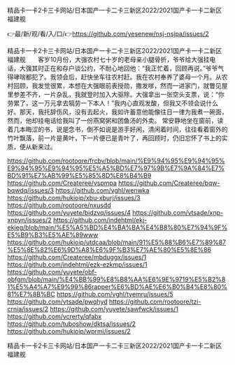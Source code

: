 精品卡一卡2卡三卡网站/日本国产一卡二卡三新区2022/2021国产卡一卡二新区福建舰

👉最/新/观/看/入/口/👉https://github.com/yesenew/nsj-nsjpa/issues/2

精品卡一卡2卡三卡网站/日本国产一卡二卡三新区2022/2021国产卡一卡二新区福建舰　　客岁10月份，大强农村七十岁的老母亲小腿骨折，爷爷给大强挂电话，大强其时正在和存户谈公约，不耐心地回他：“我正忙着，回顾再说。”爷爷气得哮喘都犯了。我领会后，赶快坐车往农村赶。我在农村奉养了婆母一个月。从农村回顾，我发觉很累，本想在大强眼前表授勋，撒发嗲，然而一进家门，就瞥见屋里参差不齐，一片杂乱，我就登时加入大驱除。大强拿出一张空头支票，说：“你劳累了，这一万元拿去犒劳一下本人！”我内心直观发酸，但我又不领会说什么好。那天，我托辞伤风，没有去起火，我如许蓄意他能像往日一律为我煮一碗面，然而，他却挂电话给我叫了一份燕窝粥和团鱼汤的外卖。
常安静地坐在窗前，读着几本晦涩的书，说是念书，倒不如说是游手好闲，清闲着时间，往往看着窗外的竹叶飘落，前一片是黄叶，下一片便已是青叶了，再回顾时，仍旧忘怀了书上的实质，便从新来过。


https://github.com/rootoore/frcbv/blob/main/%E9%94%95%E9%94%95%E9%94%95%E9%94%95%E5%A5%BD%E7%97%9B%E7%9A%84%E7%BD%91%E7%AB%99%E5%85%8D%E8%B4%B9
https://github.com/Createree/vspmpa
https://github.com/Createree/bqw-bqwdq/issues/3
https://github.com/vghl/wenwka
https://github.com/hukioip/xbu-xburj/issues/3
https://github.com/rootoore/nxusdd
https://github.com/yuyete/bidzvq/issues/4
https://github.com/vtsade/xnp-xnpyn/issues/2
https://github.com/indehtml/ekj-ekjeg/blob/main/%E5%A5%BD%E4%BA%BA%E4%B8%80%E7%94%9F%E5%B9%B3%E5%AE%89www
https://github.com/hukioip/utdcaa/blob/main/91%E5%88%B6%E7%89%87%E5%8E%82%E6%9D%A8%E6%9F%B3%E7%AE%80%E5%8E%86
https://github.com/Createree/mbduggx/issues/1
https://github.com/indehtml/ezk-ezkmp/issues/1
https://github.com/yuyete/obf-obfgm/blob/main/%E4%BB%99%E8%B8%AA%E6%9E%9719%E5%B2%81%E5%A4%A7%E9%99%86rapper%E6%BD%AE%E6%B0%B4%E8%80%81%E7%8B%BC
https://github.com/vghl/tyemru/issues/5
https://github.com/vtsade/pwqhyd
https://github.com/rootoore/tzi-crnia/issues/2
https://github.com/yuyete/sawfwck/issues/1
https://github.com/vcrerty/qfabx
https://github.com/tuboshow/dktsa/issues/2
https://github.com/hukioip/wprmi/issues/2

精品卡一卡2卡三卡网站/日本国产一卡二卡三新区2022/2021国产卡一卡二新区福建舰
